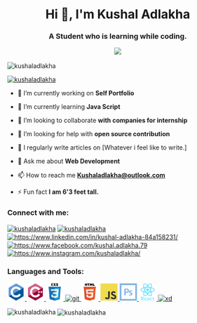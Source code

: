 <h1 align="center">Hi 👋, I'm Kushal Adlakha</h1>
<h3 align="center">A Student who is learning while coding.</h3>
<center>
<img src='https://avataaars.io/?avatarStyle=Transparent&topType=WinterHat2&accessoriesType=Kurt&hatColor=Blue01&facialHairType=Blank&clotheType=Hoodie&clotheColor=Gray01&eyeType=Dizzy&eyebrowType=Default&mouthType=ScreamOpen&skinColor=Brown'
/>
</center>
<p align="left"> <img src="https://komarev.com/ghpvc/?username=kushaladlakha&label=Profile%20views&color=0e75b6&style=flat" alt="kushaladlakha" /> </p>

<p align="left"> <a href="https://github.com/ryo-ma/github-profile-trophy"><img src="https://github-profile-trophy.vercel.app/?username=kushaladlakha" alt="kushaladlakha" /></a> </p>

- 🔭 I’m currently working on **Self Portfolio**

- 🌱 I’m currently learning **Java Script**

- 👯 I’m looking to collaborate  **with companies for internship**

- 🤝 I’m looking for help with **open source contribution**

- 📝 I regularly write articles on [Whatever i feel like to write.]

- 💬 Ask me about **Web Development**

- 📫 How to reach me **Kushaladlakha@outlook.com**

- ⚡ Fun fact **I am 6'3 feet tall.**

<h3 align="left">Connect with me:</h3>
<p align="left">
<a href="https://codepen.io/kushaladlakha" target="blank"><img align="center" src="https://raw.githubusercontent.com/rahuldkjain/github-profile-readme-generator/master/src/images/icons/Social/codepen.svg" alt="kushaladlakha" height="30" width="40" /></a>
<a href="https://twitter.com/kushaladlakha" target="blank"><img align="center" src="https://raw.githubusercontent.com/rahuldkjain/github-profile-readme-generator/master/src/images/icons/Social/twitter.svg" alt="kushaladlakha" height="30" width="40" /></a>
<a href="https://linkedin.com/in/https://www.linkedin.com/in/kushal-adlakha-84a158231/" target="blank"><img align="center" src="https://raw.githubusercontent.com/rahuldkjain/github-profile-readme-generator/master/src/images/icons/Social/linked-in-alt.svg" alt="https://www.linkedin.com/in/kushal-adlakha-84a158231/" height="30" width="40" /></a>
<a href="https://fb.com/https://www.facebook.com/kushal.adlakha.79" target="blank"><img align="center" src="https://raw.githubusercontent.com/rahuldkjain/github-profile-readme-generator/master/src/images/icons/Social/facebook.svg" alt="https://www.facebook.com/kushal.adlakha.79" height="30" width="40" /></a>
<a href="https://instagram.com/https://www.instagram.com/kushaladlakha/" target="blank"><img align="center" src="https://raw.githubusercontent.com/rahuldkjain/github-profile-readme-generator/master/src/images/icons/Social/instagram.svg" alt="https://www.instagram.com/kushaladlakha/" height="30" width="40" /></a>
</p>

<h3 align="left">Languages and Tools:</h3>
<p align="left"> <a href="https://www.cprogramming.com/" target="_blank" rel="noreferrer"> <img src="https://raw.githubusercontent.com/devicons/devicon/master/icons/c/c-original.svg" alt="c" width="40" height="40"/> </a> <a href="https://www.w3schools.com/cpp/" target="_blank" rel="noreferrer"> <img src="https://raw.githubusercontent.com/devicons/devicon/master/icons/cplusplus/cplusplus-original.svg" alt="cplusplus" width="40" height="40"/> </a> <a href="https://www.w3schools.com/css/" target="_blank" rel="noreferrer"> <img src="https://raw.githubusercontent.com/devicons/devicon/master/icons/css3/css3-original-wordmark.svg" alt="css3" width="40" height="40"/> </a> <a href="https://git-scm.com/" target="_blank" rel="noreferrer"> <img src="https://www.vectorlogo.zone/logos/git-scm/git-scm-icon.svg" alt="git" width="40" height="40"/> </a> <a href="https://www.w3.org/html/" target="_blank" rel="noreferrer"> <img src="https://raw.githubusercontent.com/devicons/devicon/master/icons/html5/html5-original-wordmark.svg" alt="html5" width="40" height="40"/> </a> <a href="https://developer.mozilla.org/en-US/docs/Web/JavaScript" target="_blank" rel="noreferrer"> <img src="https://raw.githubusercontent.com/devicons/devicon/master/icons/javascript/javascript-original.svg" alt="javascript" width="40" height="40"/> </a> <a href="https://www.photoshop.com/en" target="_blank" rel="noreferrer"> <img src="https://raw.githubusercontent.com/devicons/devicon/master/icons/photoshop/photoshop-line.svg" alt="photoshop" width="40" height="40"/> </a> <a href="https://reactjs.org/" target="_blank" rel="noreferrer"> <img src="https://raw.githubusercontent.com/devicons/devicon/master/icons/react/react-original-wordmark.svg" alt="react" width="40" height="40"/> </a> <a href="https://www.adobe.com/products/xd.html" target="_blank" rel="noreferrer"> <img src="https://cdn.worldvectorlogo.com/logos/adobe-xd.svg" alt="xd" width="40" height="40"/> </a> </p>

<p><img align="left" src="https://github-readme-stats.vercel.app/api/top-langs?username=kushaladlakha&show_icons=true&locale=en&layout=compact" alt="kushaladlakha" /></p>

<p>&nbsp;<img align="center" src="https://github-readme-stats.vercel.app/api?username=kushaladlakha&show_icons=true&locale=en" alt="kushaladlakha" /></p>

